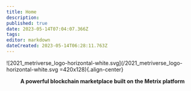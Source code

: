 ```yaml
---
title: Home
description: 
published: true
date: 2023-05-14T07:04:07.366Z
tags: 
editor: markdown
dateCreated: 2023-05-14T06:28:11.763Z
---
```


![2021_metriverse_logo-horizontal-white.svg](/2021_metriverse_logo-horizontal-white.svg =420x128){.align-center}
<p style="text-align: center;"><strong>A powerful blockchain marketplace built on the Metrix platform<strong></p>


